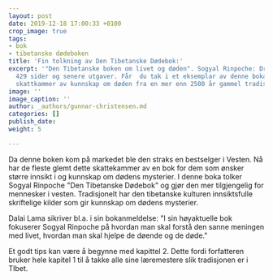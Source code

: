 ```yaml
---
layout: post
date: 2019-12-18 17:00:33 +0100
crop_image: true
tags:
- bok
- tibetanske dødeboken
title: 'Fin tolkning av Den Tibetanske Dødebok:'
excerpt: '"Den Tibetanske boken om livet og døden". Sogyal Rinpoche: Dreyer 1996.
  429 sider og senere utgaver. Får  du tak i et eksemplar av denne boka har du et
  skattkammer av kunnskap om døden fra en mer enn 2500 år gammel tradisjon.'
image: ''
image_caption: ''
author: _authors/gunnar-christensen.md
categories: []
publish_date: 
weight: 5

---
```


Da denne boken kom på markedet ble den straks en bestselger i Vesten. Nå har de fleste glemt dette skattekammer av en bok for dem som ønsker større innsikt i og kunnskap om dødens mysterier. I denne boka tolker Sogyal Rinpoche "Den Tibetanske Dødebok" og gjør den mer tilgjengelig for mennesker i vesten. Tradisjonelt har den tibetanske kulturen innsiktsfulle skriftelige kilder som gir kunnskap om dødens mysterier.

Dalai Lama sikriver bl.a. i sin bokanmeldelse: "I sin høyaktuelle bok fokuserer Sogyal Rinpoche på hvordan man skal forstå den sanne meningen med livet, hvordan man skal hjelpe de døende og de døde."

Et godt tips kan være å begynne med kapittel 2. Dette fordi forfatteren bruker hele kapitel 1 til å takke alle sine læremestere slik tradisjonen er i TIbet.